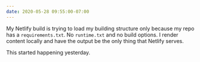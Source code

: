 ```yaml
---
date: 2020-05-28 09:55:00-07:00
---
```


My Netlify build is trying to load my building structure only because my repo has a `requirements.txt`.  No `runtime.txt` and no build options. I render content locally and have the output be the only thing that Netlify serves.

This started happening yesterday.
